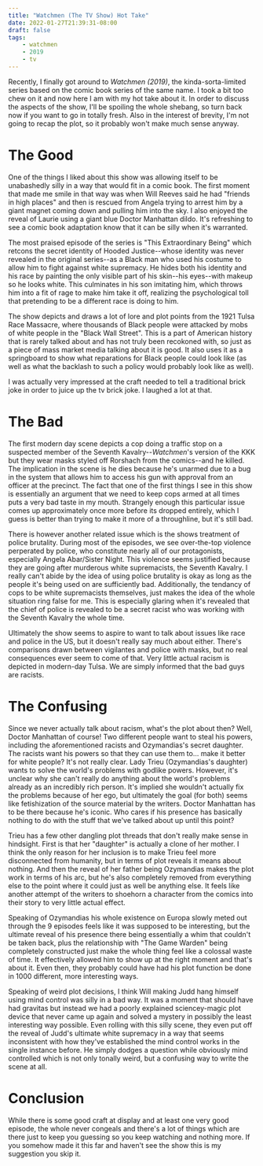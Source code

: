 ```yaml
---
title: "Watchmen (The TV Show) Hot Take"
date: 2022-01-27T21:39:31-08:00
draft: false
tags:
    - watchmen
    - 2019
    - tv
---
```

Recently, I finally got around to _Watchmen (2019)_, the kinda-sorta-limited series based on the comic book series of the same name. I took a bit too chew on it and now here I am with my hot take about it. In order to discuss the aspects of the show, I'll be spoiling the whole shebang, so turn back now if you want to go in totally fresh. Also in the interest of brevity, I'm not going to recap the plot, so it probably won't make much sense anyway.

# The Good

One of the things I liked about this show was allowing itself to be unabashedly silly in a way that would fit in a comic book. The first moment that made me smile in that way was when Will Reeves said he had "friends in high places" and then is rescued from Angela trying to arrest him by a giant magnet coming down and pulling him into the sky. I also enjoyed the reveal of Laurie using a giant blue Doctor Manhattan dildo. It's refreshing to see a comic book adaptation know that it can be silly when it's warranted.

The most praised episode of the series is "This Extraordinary Being" which retcons the secret identity of Hooded Justice--whose identity was never revealed in the original series--as a Black man who used his costume to allow him to fight against white supremacy. He hides both his identity and his race by painting the only visible part of his skin--his eyes--with makeup so he looks white. This culminates in his son imitating him, which throws him into a fit of rage to make him take it off, realizing the psychological toll that pretending to be a different race is doing to him.

The show depicts and draws a lot of lore and plot points from the 1921 Tulsa Race Massacre, where thousands of Black people were attacked by mobs of white people in the "Black Wall Street". This is a part of American history that is rarely talked about and has not truly been recokoned with, so just as a piece of mass market media talking about it is good. It also uses it as a springboard to show what reparations for Black people could look like (as well as what the backlash to such a policy would probably look like as well).

I was actually very impressed at the craft needed to tell a traditional brick joke in order to juice up the tv brick joke. I laughed a lot at that.

# The Bad

The first modern day scene depicts a cop doing a traffic stop on a suspected member of the Seventh Kavalry--_Watchmen_'s version of the KKK but they wear masks styled off Rorshach from the comics--and he killed. The implication in the scene is he dies because he's unarmed due to a bug in the system that allows him to access his gun with approval from an officer at the precinct. The fact that one of the first things I see in this show is essentially an argument that we need to keep cops armed at all times puts a very bad taste in my mouth. Strangely enough this particular issue comes up approximately once more before its dropped entirely, which I guess is better than trying to make it more of a throughline, but it's still bad.

There is however another related issue which is the shows treatment of police brutality. During most of the episodes, we see over-the-top violence perperated by police, who constitute nearly all of our protagonists, especially Angela Abar/Sister Night. This violence seems justified because they are going after murderous white supremacists, the Seventh Kavalry. I really can't abide by the idea of using police brutality is okay as long as the people it's being used on are sufficiently bad. Additionally, the tendancy of cops to be white supremacists themselves, just makes the idea of the whole situation ring false for me. This is especially glaring when it's revealed that the chief of police is revealed to be a secret racist who was working with the Seventh Kavalry the whole time.

Ultimately the show seems to aspire to want to talk about issues like race and police in the US, but it doesn't really say much about either. There's comparisons drawn between vigilantes and police with masks, but no real consequences ever seem to come of that. Very little actual racism is depicted in modern-day Tulsa. We are simply informed that the bad guys are racists.

# The Confusing

Since we never actually talk about racism, what's the plot about then? Well, Doctor Manhattan of course! Two different people want to steal his powers, including the aforementioned racists and Ozymandias's secret daughter. The racists want his powers so that they can use them to... make it better for white people? It's not really clear. Lady Trieu (Ozymandias's daughter) wants to solve the world's problems with godlike powers. However, it's unclear why she can't really do anything about the world's problems already as an incredibly rich person. It's implied she wouldn't actually fix the problems because of her ego, but ultimately the goal (for both) seems like fetishization of the source material by the writers. Doctor Manhattan has to be there because he's iconic. Who cares if his presence has basically nothing to do with the stuff that we've talked about up until this point?

Trieu has a few other dangling plot threads that don't really make sense in hindsight. First is that her "daughter" is actually a clone of her mother. I think the only reason for her inclusion is to make Trieu feel more disconnected from humanity, but in terms of plot reveals it means about nothing. And then the reveal of her father being Ozymandias makes the plot work in terms of his arc, but he's also completely removed from everything else to the point where it could just as well be anything else. It feels like another attempt of the writers to shoehorn a character from the comics into their story to very little actual effect.

Speaking of Ozymandias his whole existence on Europa slowly meted out through the 9 episodes feels like it was supposed to be interesting, but the ultimate reveal of his presence there being essentially a whim that couldn't be taken back, plus the relationship with "The Game Warden" being completely constructed just make the whole thing feel like a colossal waste of time. It effectively allowed him to show up at the right moment and that's about it. Even then, they probably could have had his plot function be done in 1000 different, more interesting ways.

Speaking of weird plot decisions, I think Will making Judd hang himself using mind control was silly in a bad way. It was a moment that should have had gravitas but instead we had a poorly explained sciencey-magic plot device that never came up again and solved a mystery in possibly the least interesting way possible. Even rolling with this silly scene, they even put off the reveal of Judd's ultimate white supremacy in a way that seems inconsistent with how they've established the mind control works in the single instance before. He simply dodges a question while obviously mind controlled which is not only tonally weird, but a confusing way to write the scene at all.

# Conclusion

While there is some good craft at display and at least one very good episode, the whole never congeals and there's a lot of things which are there just to keep you guessing so you keep watching and nothing more. If you somehow made it this far and haven't see the show this is my suggestion you skip it.
